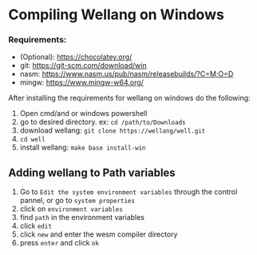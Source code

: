 # Compiling Wellang on Windows

### Requirements:

-	(Optional): https://chocolatey.org/
-	git:	https://git-scm.com/download/win
-	nasm:	https://www.nasm.us/pub/nasm/releasebuilds/?C=M;O=D
-	mingw:	https://www.mingw-w64.org/

After installing the requirements for wellang on windows do the following:

1.  Open cmd/and or windows powershell
2.  go to desired directory. ex: ``cd /path/to/Downloads``
3.  download wellang: ``git clone https://wellang/well.git``
4.  ``cd well``
5.  install wellang: ``make base install-win``

## Adding wellang to Path variables

1.  Go to ``Edit the system environment variables`` through the control pannel, or go to ``system properties``
2.  click on ``environment variables``
3.  find ``path`` in the environment variables
4.  click ``edit``
5.  click ``new`` and enter the wesm compiler directory
6.  press ``enter`` and click ``ok``
